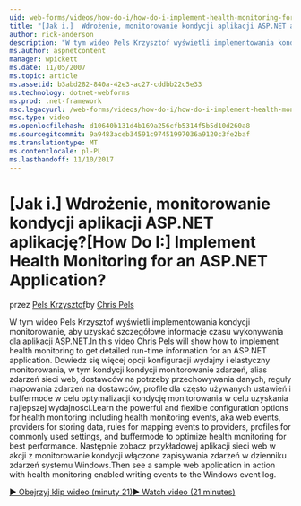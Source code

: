 ```yaml
---
uid: web-forms/videos/how-do-i/how-do-i-implement-health-monitoring-for-an-aspnet-application
title: "[Jak i.]  Wdrożenie, monitorowanie kondycji aplikacji ASP.NET aplikację? | Dokumentacja firmy Microsoft"
author: rick-anderson
description: "W tym wideo Pels Krzysztof wyświetli implementowania kondycji monitorowanie, aby uzyskać szczegółowe informacje czasu wykonywania dla aplikacji ASP.NET. Dowiedz się zaawansowanego i..."
ms.author: aspnetcontent
manager: wpickett
ms.date: 11/05/2007
ms.topic: article
ms.assetid: b3abd282-840a-42e3-ac27-cddbb22c5e33
ms.technology: dotnet-webforms
ms.prod: .net-framework
msc.legacyurl: /web-forms/videos/how-do-i/how-do-i-implement-health-monitoring-for-an-aspnet-application
msc.type: video
ms.openlocfilehash: d10640b131d4b169a256cfb5314f5b5d10d260a8
ms.sourcegitcommit: 9a9483aceb34591c97451997036a9120c3fe2baf
ms.translationtype: MT
ms.contentlocale: pl-PL
ms.lasthandoff: 11/10/2017
---
```

<a name="how-do-i--implement-health-monitoring-for-an-aspnet-application"></a><span data-ttu-id="d82f8-105">[Jak i.]  Wdrożenie, monitorowanie kondycji aplikacji ASP.NET aplikację?</span><span class="sxs-lookup"><span data-stu-id="d82f8-105">[How Do I:]  Implement Health Monitoring for an ASP.NET Application?</span></span>
====================
<span data-ttu-id="d82f8-106">przez [Pels Krzysztof](https://twitter.com/chrispels)</span><span class="sxs-lookup"><span data-stu-id="d82f8-106">by [Chris Pels](https://twitter.com/chrispels)</span></span>

<span data-ttu-id="d82f8-107">W tym wideo Pels Krzysztof wyświetli implementowania kondycji monitorowanie, aby uzyskać szczegółowe informacje czasu wykonywania dla aplikacji ASP.NET.</span><span class="sxs-lookup"><span data-stu-id="d82f8-107">In this video Chris Pels will show how to implement health monitoring to get detailed run-time information for an ASP.NET application.</span></span> <span data-ttu-id="d82f8-108">Dowiedz się więcej opcji konfiguracji wydajny i elastyczny monitorowania, w tym kondycji kondycji monitorowanie zdarzeń, alias zdarzeń sieci web, dostawców na potrzeby przechowywania danych, reguły mapowania zdarzeń na dostawców, profile dla często używanych ustawień i buffermode w celu optymalizacji kondycję monitorowania w celu uzyskania najlepszej wydajności.</span><span class="sxs-lookup"><span data-stu-id="d82f8-108">Learn the powerful and flexible configuration options for health monitoring including health monitoring events, aka web events, providers for storing data, rules for mapping events to providers, profiles for commonly used settings, and buffermode to optimize health monitoring for best performance.</span></span> <span data-ttu-id="d82f8-109">Następnie zobacz przykładowej aplikacji sieci web w akcji z monitorowanie kondycji włączone zapisywania zdarzeń w dzienniku zdarzeń systemu Windows.</span><span class="sxs-lookup"><span data-stu-id="d82f8-109">Then see a sample web application in action with health monitoring enabled writing events to the Windows event log.</span></span>

[<span data-ttu-id="d82f8-110">&#9654; Obejrzyj klip wideo (minuty 21)</span><span class="sxs-lookup"><span data-stu-id="d82f8-110">&#9654; Watch video (21 minutes)</span></span>](https://channel9.msdn.com/Blogs/ASP-NET-Site-Videos/how-do-i-implement-health-monitoring-for-an-aspnet-application)
